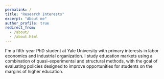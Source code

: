 ```yaml
---
permalink: /
title: "Research Interests"
excerpt: "About me"
author_profile: true
redirect_from: 
  - /about/
  - /about.html
---
```


I'm a fifth-year PhD student at Yale University with primary interests in labor economics and industrial organization. I study education markets using a combination of quasi-experimental and structural methods, with the goal of evaluating policies designed to improve opportunities for students on the margins of higher education.

<!--I evaluate education policies using a combination of quasi-experimental and structural methods, with the aim of enhancing opportunities for students on the margins of higher education.-->

<!-- Most recently, I've been studying how students’ college preferences interact with the evolving structure of U.S. higher education to shape economic opportunity and inequality. -->

<!--Taken as a whole, my research has addressed how various economic policies affect opportunity and inequality among students, workers, and businesses. I've explored these questions in several areas of application, spanning public finance, trade, and labor economics. For instance, during the Covid-19 pandemic I worked with coauthors to show that enhancing unemployment benefits to assist laid-off workers substantially boosted their income without further discouraging participation in the workforce. Through other work with coauthors at the World Bank, I've documented how import quality regulations can in some cases promote trade, while also reallocating sales to lower-income countries which may benefit especially from verifiable product quality signals.

Most recently, I have studied how the supply of U.S. colleges shapes college attendance choices, focusing on the role of the for-profit sector, which educates an especially underserved group of students. Exploiting the recent closures of multiple national for-profit chain colleges, I find causal evidence that for-profit colleges mostly draw students into higher education who otherwise would not attend college (rather than pulling students away from non-selective public colleges). This suggests that the significant decline in for-profit college supply over the last decade has resulted in many low-income and non-traditional students reducing their postsecondary attainment. On a more promising note, it implies that a better-regulated for-profit sector could meaningfully improve educational outcomes for those at the lower end of the wage distribution, thereby enhancing economic mobility.-->